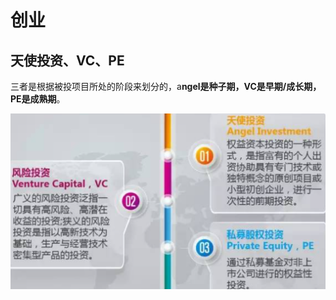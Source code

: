 # 创业

## 天使投资、VC、PE

三者是根据被投项目所处的阶段来划分的，a**ngel是种子期，VC是早期/成长期，PE是成熟期**。

![image-20211018151451005](_images/创业相关知识.assets/image-20211018151451005.png)





































































